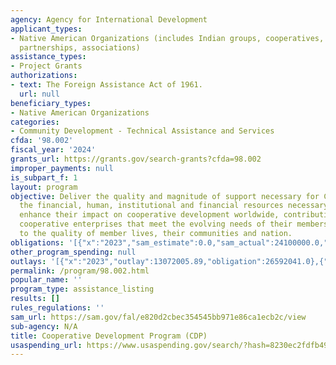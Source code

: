 ```yaml
---
agency: Agency for International Development
applicant_types:
- Native American Organizations (includes Indian groups, cooperatives, corporations,
  partnerships, associations)
assistance_types:
- Project Grants
authorizations:
- text: The Foreign Assistance Act of 1961.
  url: null
beneficiary_types:
- Native American Organizations
categories:
- Community Development - Technical Assistance and Services
cfda: '98.002'
fiscal_year: '2024'
grants_url: https://grants.gov/search-grants?cfda=98.002
improper_payments: null
is_subpart_f: 1
layout: program
objective: Deliver the quality and magnitude of support necessary for CDOs to attract
  the financial, human, institutional and financial resources necessary to significantly
  enhance their impact on cooperative development worldwide, contributing to self-reliant
  cooperative enterprises that meet the evolving needs of their members and contribute
  to the quality of member lives, their communities and nation.
obligations: '[{"x":"2023","sam_estimate":0.0,"sam_actual":24100000.0,"usa_spending_actual":36975580.0},{"x":"2024","sam_estimate":0.0,"sam_actual":25100000.0,"usa_spending_actual":56252620.0},{"x":"2025","sam_estimate":0.0,"sam_actual":0.0,"usa_spending_actual":4994200.0}]'
other_program_spending: null
outlays: '[{"x":"2023","outlay":13072005.89,"obligation":26592041.0},{"x":"2024","outlay":12145760.26,"obligation":16264215.0},{"x":"2025","outlay":0.0,"obligation":0.0}]'
permalink: /program/98.002.html
popular_name: ''
program_type: assistance_listing
results: []
rules_regulations: ''
sam_url: https://sam.gov/fal/e820d2cbec354545bb971e86ca1ecb2c/view
sub-agency: N/A
title: Cooperative Development Program (CDP)
usaspending_url: https://www.usaspending.gov/search/?hash=8230ec2fdfb4959906457468b4b738f3
---
```

